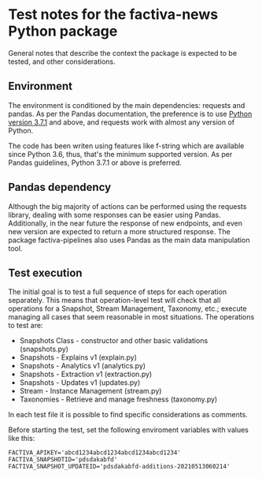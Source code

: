 # Test notes for the factiva-news Python package
General notes that describe the context the package is expected to be tested, and other considerations.

## Environment
The environment is conditioned by the main dependencies: requests and pandas. As per the Pandas documentation, the preference is to use [Python version 3.7.1](https://pandas.pydata.org/pandas-docs/stable/getting_started/install.html#python-version-support) and above, and requests work with almost any version of Python.

The code has been writen using features like f-string which are available since Python 3.6, thus, that's the minimum supported version. As per Pandas guidelines, Python 3.7.1 or above is preferred.

## Pandas dependency
Although the big majority of actions can be performed using the requests library, dealing with some responses can be easier using Pandas. Additionally, in the near future the response of new endpoints, and even new version are expected to return a more structured response. The package factiva-pipelines also uses Pandas as the main data manipulation tool.

## Test execution
The initial goal is to test a full sequence of steps for each operation separately. This means that operation-level test will check that all operations for a Snapshot, Stream Management, Taxonomy, etc.; execute managing all cases that seem reasonable in most situations. The operations to test are:

* Snapshots Class - constructor and other basic validations (snapshots.py)
* Snapshots - Explains v1 (explain.py)
* Snapshots - Analytics v1 (analytics.py)
* Snapshots - Extraction v1 (extraction.py)
* Snapshots - Updates v1 (updates.py)
* Stream - Instance Management (stream.py)
* Taxonomies - Retrieve and manage freshness (taxonomy.py)

In each test file it is possible to find specific considerations as comments.

Before starting the test, set the following enviroment variables with values like this:
```
FACTIVA_APIKEY='abcd1234abcd1234abcd1234abcd1234'
FACTIVA_SNAPSHOTID='pdsdakabfd'
FACTIVA_SNAPSHOT_UPDATEID='pdsdakabfd-additions-20210513060214'
```
